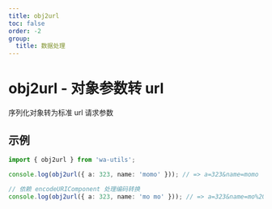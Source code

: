 ```yaml
---
title: obj2url
toc: false
order: -2
group:
  title: 数据处理
---
```


# obj2url - 对象参数转 url

序列化对象转为标准 url 请求参数

## 示例

```typescript
import { obj2url } from 'wa-utils';

console.log(obj2url({ a: 323, name: 'momo' })); // => a=323&name=momo

// 依赖 encodeURIComponent 处理编码转换
console.log(obj2url({ a: 323, name: 'mo mo' })); // => a=323&name=mo%20mo
```
